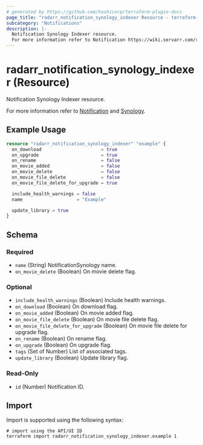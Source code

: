 ```yaml
---
# generated by https://github.com/hashicorp/terraform-plugin-docs
page_title: "radarr_notification_synology_indexer Resource - terraform-provider-radarr"
subcategory: "Notifications"
description: |-
  Notification Synology Indexer resource.
  For more information refer to Notification https://wiki.servarr.com/radarr/settings#connect and Synology https://wiki.servarr.com/radarr/supported#synologyindexer.
---
```


# radarr_notification_synology_indexer (Resource)

<!-- subcategory:Notifications -->Notification Synology Indexer resource.
For more information refer to [Notification](https://wiki.servarr.com/radarr/settings#connect) and [Synology](https://wiki.servarr.com/radarr/supported#synologyindexer).

## Example Usage

```terraform
resource "radarr_notification_synology_indexer" "example" {
  on_download                      = true
  on_upgrade                       = true
  on_rename                        = false
  on_movie_added                   = false
  on_movie_delete                  = false
  on_movie_file_delete             = false
  on_movie_file_delete_for_upgrade = true

  include_health_warnings = false
  name                    = "Example"

  update_library = true
}
```

<!-- schema generated by tfplugindocs -->
## Schema

### Required

- `name` (String) NotificationSynology name.
- `on_movie_delete` (Boolean) On movie delete flag.

### Optional

- `include_health_warnings` (Boolean) Include health warnings.
- `on_download` (Boolean) On download flag.
- `on_movie_added` (Boolean) On movie added flag.
- `on_movie_file_delete` (Boolean) On movie file delete flag.
- `on_movie_file_delete_for_upgrade` (Boolean) On movie file delete for upgrade flag.
- `on_rename` (Boolean) On rename flag.
- `on_upgrade` (Boolean) On upgrade flag.
- `tags` (Set of Number) List of associated tags.
- `update_library` (Boolean) Update library flag.

### Read-Only

- `id` (Number) Notification ID.

## Import

Import is supported using the following syntax:

```shell
# import using the API/UI ID
terraform import radarr_notification_synology_indexer.example 1
```
